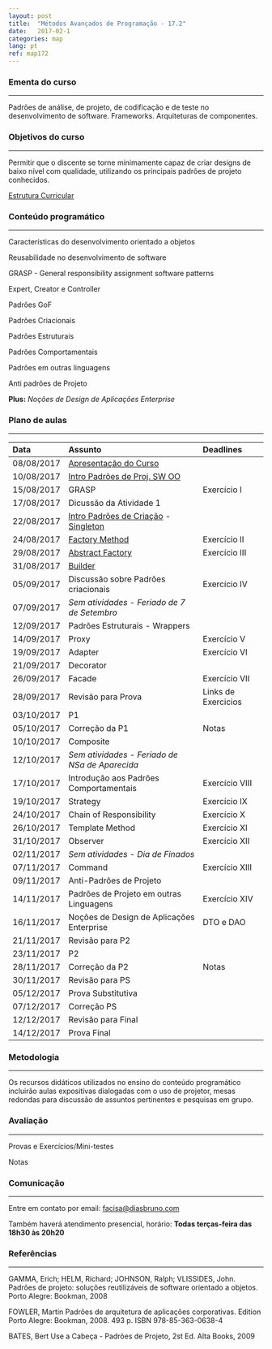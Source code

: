 ```yaml
---
layout: post
title:  "Métodos Avançados de Programação - 17.2"
date:   2017-02-1
categories: map
lang: pt
ref: map172
---
```


### Ementa do curso
___

Padrões de análise, de projeto, de codificação e de teste no desenvolvimento de software. Frameworks. Arquiteturas de componentes.

### Objetivos do curso
___

Permitir que o discente se torne minimamente capaz de criar designs de baixo nível com qualidade, utilizando os principais padrões de projeto conhecidos.

[Estrutura Curricular](https://drive.google.com/file/d/0B9oADRpZVGECMmQ4WV83YVlRRGs/view?usp=sharing)

### Conteúdo programático
___

Características do desenvolvimento orientado a objetos

Reusabilidade no desenvolvimento de software

GRASP - General responsibility assignment software patterns

Expert, Creator e Controller

Padrões GoF

Padrões Criacionais 

Padrões Estruturais

Padrões Comportamentais

Padrões em outras linguagens

Anti padrões de Projeto

**Plus:** _Noções de Design de Aplicações Enterprise_


### Plano de aulas
___

| Data	| Assunto | Deadlines
| :------- | :------ | :------ |
| 08/08/2017 | [Apresentação do Curso](https://docs.google.com/presentation/d/1mOPHxgTf-A9LoSyBTqXDawuYjvLN6OLG_ytMcxBym_w/edit#slide=id.g1cd879af31_0_542)
| 10/08/2017 | [Intro Padrões de Proj. SW OO](https://docs.google.com/presentation/d/13WPIixGznyko2lYZDl54ltgzTWyRVW7U-LRAZEEmX74/preview?slide=id.p)
| 15/08/2017 | GRASP | Exercício I
| 17/08/2017 | Dicussão da Atividade 1
| 22/08/2017 | [Intro Padrões de Criação](https://docs.google.com/presentation/d/1puvG2ExPgBdSdiQ8nNP7L5058Wm8cYV-JUQkP05nCHg/preview?slide=id.p) - [Singleton](https://docs.google.com/presentation/d/1aBYsCEikyoo6cHU040ZAmHhUt21YL0qpuXFXS0xJGeo/preview)
| 24/08/2017 | [Factory Method](https://docs.google.com/presentation/d/1LP7U-3RkJzVV377RtkEFnvNHQKBsT2bECqPYAmcc4fA/preview) | Exercício II
| 29/08/2017 | [Abstract Factory](https://docs.google.com/presentation/d/124y2J-xrB_par7WPBgvnGeV7_zWLN9kGfYWI9bnlqS4/preview) | Exercício III
| 31/08/2017 | [Builder](https://docs.google.com/presentation/d/1544QiRITl1-O3GGR_sx-7ZmPHxlba8qcfnGA1Oyt_50/preview?slide=id.p) 
| 05/09/2017 | Discussão sobre Padrões criacionais | Exercício IV
| 07/09/2017 | *Sem atividades - Feriado de 7 de Setembro*
| 12/09/2017 | Padrões Estruturais - Wrappers
| 14/09/2017 | Proxy | Exercício V
| 19/09/2017 | Adapter | Exercício VI
| 21/09/2017 | Decorator
| 26/09/2017 | Facade | Exercício VII
| 28/09/2017 | Revisão para Prova | Links de Exercicios
| 03/10/2017 | P1
| 05/10/2017 | Correção da P1 | Notas
| 10/10/2017 | Composite
| 12/10/2017 | *Sem atividades - Feriado de NSa de Aparecida*
| 17/10/2017 | Introdução aos Padrões Comportamentais | Exercício VIII
| 19/10/2017 | Strategy | Exercício IX
| 24/10/2017 | Chain of Responsibility | Exercício X
| 26/10/2017 | Template Method | Exercício XI
| 31/10/2017 | Observer | Exercício XII
| 02/11/2017 | *Sem atividades - Dia de Finados*
| 07/11/2017 | Command | Exercício XIII
| 09/11/2017 | Anti-Padrões de Projeto
| 14/11/2017 | Padrões de Projeto em outras Linguagens | Exercício XIV
| 16/11/2017 | Noções de Design de Aplicações Enterprise | DTO e DAO
| 21/11/2017 | Revisão para P2
| 23/11/2017 | P2
| 28/11/2017 | Correção da P2 | Notas
| 30/11/2017 | Revisão para PS
| 05/12/2017 | Prova Substitutiva
| 07/12/2017 | Correção PS
| 12/12/2017 | Revisão para Final
| 14/12/2017 | Prova Final

### Metodologia
___
Os recursos didáticos utilizados no ensino do conteúdo programático incluirão aulas expositivas dialogadas com o uso de projetor, mesas redondas para discussão de assuntos pertinentes e pesquisas em grupo.

### Avaliação
___
Provas e Exercícios/Mini-testes

Notas

### Comunicação
___
Entre em contato por email: facisa@diasbruno.com

Também haverá atendimento presencial, horário: **Todas terças-feira das 18h30 às 20h20**

### Referências
___

GAMMA, Erich; HELM, Richard; JOHNSON, Ralph; VLISSIDES, John. Padrões de projeto: soluções reutilizáveis de software orientado a objetos. Porto Alegre: Bookman, 2008

FOWLER, Martin Padrões de arquitetura de aplicações corporativas. Edition Porto Alegre: Bookman, 2008. 493 p. ISBN 978-85-363-0638-4

BATES, Bert Use a Cabeça - Padrões de Projeto, 2st Ed. Alta Books, 2009
